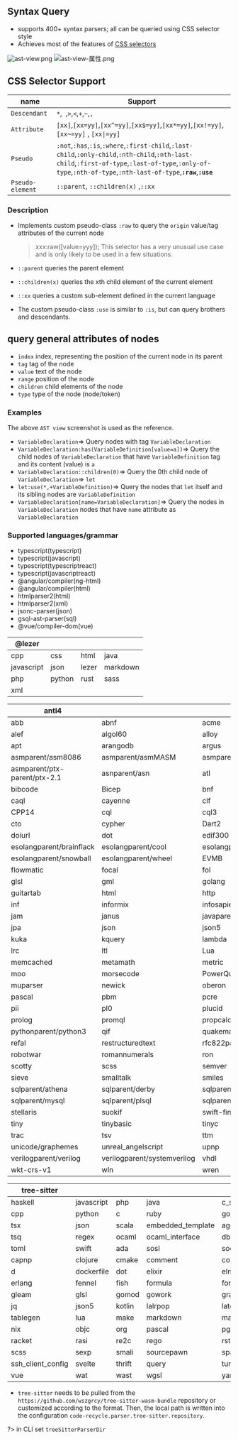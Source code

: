 ## Syntax Query
- supports 400+ syntax parsers; all can be queried using CSS selector style
- Achieves most of the features of [CSS selectors](https://developer.mozilla.org/en-US/docs/Web/CSS/CSS_selectors)

![ast-view.png](../../zh-Hans/image/ast-view.png)
![ast-view-属性.png](../../zh-Hans/image/ast-view-属性.png)

## CSS Selector Support

| name             | Support                                                                                                                                                                                                  |
| ---------------- | -------------------------------------------------------------------------------------------------------------------------------------------------------------------------------------------------------- |
| `Descendant`     | `*`,` `,`>`,`<`,`+`,`~`,`,`                                                                                                                                                                              |
| `Attribute`      | `[xx]`,`[xx=yy]`,`[xx^=yy]`,`[xx$=yy]`,`[xx*=yy]`,`[xx!=yy]`,`[xx~=yy]` , `[xx\|=yy]`                                                                                                                    |
| `Pseudo`         | `:not`,`:has`,`:is`,`:where`,`:first-child`,`:last-child`,`:only-child`,`:nth-child`,`:nth-last-child`,`:first-of-type`,`:last-of-type`,`:only-of-type`,`:nth-of-type`,`:nth-last-of-type`,**`:raw`**,**`:use`** |
| `Pseudo-element` | `::parent`, `::children(x)` ,`::xx`                                                                                                                                                                      |

### Description

- Implements custom pseudo-class `:raw` to query the `origin` value/tag attributes of the current node

  > xxx:raw([value=yyy]); This selector has a very unusual use case and is only likely to be used in a few situations.
- `::parent` queries the parent element
- `::children(x)` queries the xth child element of the current element
- `::xx` queries a custom sub-element defined in the current language
- The custom pseudo-class `:use` is similar to `:is`, but can query brothers and descendants.

## query general attributes of nodes
- `index` index, representing the position of the current node in its parent
- `tag` tag of the node
- `value` text of the node
- `range` position of the node
- `children` child elements of the node
- `type` type of the node (node/token)
### Examples

The above `AST view` screenshot is used as the reference.

- `VariableDeclaration`=> Query nodes with tag `VariableDeclaration`
- `VariableDeclaration:has(VariableDefinition[value=a])`=> Query the child nodes of `VariableDeclaration` that have `VariableDefinition` tag and its content (value) is `a`
- `VariableDeclaration::children(0)`=> Query the 0th child node of `VariableDeclaration`=> `let`
- `let:use(*,+VariableDefinition)`=> Query the nodes that `let` itself and its sibling nodes are `VariableDefinition`
- `VariableDeclaration[name=VariableDeclaration]`=> Query the nodes in `VariableDeclaration` nodes that have `name` attribute as `VariableDeclaration`

### Supported languages/grammar
- typescript(typescript)
- typescript(javascript)
- typescript(typescriptreact)
- typescript(javascriptreact)
- @angular/compiler(ng-html)
- @angular/compiler(html)
- htmlparser2(html)
- htmlparser2(xml)
- jsonc-parser(json)
- gsql-ast-parser(sql)
- @vue/compiler-dom(vue)

| @lezer     |        |       |          |
| ---------- | ------ | ----- | -------- |
| cpp        | css    | html  | java     |
| javascript | json   | lezer | markdown |
| php        | python | rust  | sass     |
| xml        |        |       |          |

| antl4                        |                             |                       |                             |                             |                             |
| ---------------------------- | --------------------------- | --------------------- | --------------------------- | --------------------------- | --------------------------- |
| abb                          | abnf                        | acme                  | adaparent/ada83             | adaparent/ada95             | adaparent/ada2005           |
| alef                         | algol60                     | alloy                 | alpaca                      | angelscript                 | antlrparent/antlr2          |
| apt                          | arangodb                    | argus                 | arithmetic                  | ASL                         | asmparent/asm6502           |
| asmparent/asm8086            | asmparent/asmMASM           | asmparent/asmZ80      | asmparent/masm              | asmparent/nasm              | asmparent/pdp7              |
| asmparent/ptx-parent/ptx-2.1 | asnparent/asn               | atl                   | b                           | basic                       | bcl                         |
| bibcode                      | Bicep                       | bnf                   | C                           | calculator                  | callable                    |
| caql                         | cayenne                     | clf                   | clojure                     | cmake                       | cobol85                     |
| CPP14                        | cql                         | cql3                  | creole                      | CSS3                        | csv                         |
| cto                          | cypher                      | Dart2                 | datalog                     | dcm                         | dice                        |
| doiurl                       | dot                         | edif300               | edn                         | elixir-parser               | erlang                      |
| esolangparent/brainflack     | esolangparent/cool          | esolangparent/dgol    | esolangparent/lolcode       | esolangparent/loop          | esolangparent/nanofuck      |
| esolangparent/snowball       | esolangparent/wheel         | EVMB                  | fasta                       | fdo91                       | fen                         |
| flowmatic                    | focal                       | fol                   | fortranparent/fortran77     | fortranparent/fortran90     | fusiontables                |
| glsl                         | gml                         | golang                | graphql                     | graphstream-dgs             | gtin                        |
| guitartab                    | html                        | http                  | hypertalk                   | ical                        | icon                        |
| inf                          | informix                    | infosapient           | iri                         | iso8601                     | istc                        |
| jam                          | janus                       | javaparent/java       | javaparent/java8            | javaparent/java20           | jsparent/javascript         |
| jpa                          | json                        | json5                 | karel                       | kirikiri-tjs                | kotlinparent/kotlin         |
| kuka                         | kquery                      | lambda                | lcc                         | less                        | lisa                        |
| lrc                          | ltl                         | Lua                   | Lucene                      | matlab                      | mckeeman-form               |
| memcached                    | metamath                    | metric                | microc                      | modelica                    | modula2                     |
| moo                          | morsecode                   | PowerQuery            | mps                         | muddb                       | mumath                      |
| muparser                     | newick                      | oberon                | oncrpc                      | orwell                      | p                           |
| pascal                       | pbm                         | pcre                  | pddl                        | pdn                         | peoplecode                  |
| pii                          | pl0                         | plucid                | ply                         | PMMN                        | postalcode                  |
| prolog                       | promql                      | propcalc              | properties                  | protobuf2                   | protobuf3                   |
| pythonparent/python3         | qif                         | quakemap              | racket-bsl                  | racket-isl                  | rcs                         |
| refal                        | restructuredtext            | rfc822parent/datetime | rfc822parent/rfc822         | domain                      | filter                      |
| robotwar                     | romannumerals               | ron                   | rpn                         | Corundum                    | rust                        |
| scotty                       | scss                        | semver                | sexpression                 | sgf                         | sharc                       |
| sieve                        | smalltalk                   | smiles                | smtlibv2                    | snobol                      | Solidity                    |
| sqlparent/athena             | sqlparent/derby             | sqlparent/drill       | sqlparent/hiveparent/hivev2 | sqlparent/hiveparent/hivev3 | sqlparent/hiveparent/hivev4 |
| sqlparent/mysql              | sqlparent/plsql             | sqlparent/trino       | sqlparent/tsql              | sqlparent/informix-sql      | stacktrace                  |
| stellaris                    | suokif                      | swift-fin             | szf                         | tcp                         | telephone                   |
| tiny                         | tinybasic                   | tinyc                 | tinymud                     | tl                          | tnt                         |
| trac                         | tsv                         | ttm                   | turing                      | turtle                      | turtle-doc                  |
| unicode/graphemes            | unreal_angelscript          | upnp                  | url                         | useragent                   | vb6                         |
| verilogparent/verilog        | verilogparent/systemverilog | vhdl                  | vmf                         | wavefront                   | webidl                      |
| wkt-crs-v1                   | wln                         | wren                  | xml                         | xpathparent/xpath           | xpathparent/XPath20         |

| tree-sitter       |            |        |                   |                 |               |
| ----------------- | ---------- | ------ | ----------------- | --------------- | ------------- |
| haskell           | javascript | php    | java              | c_sharp         | css           |
| cpp               | python     | c      | ruby              | go              | bash          |
| tsx               | json       | scala  | embedded_template | agda            | jsdoc         |
| tsq               | regex      | ocaml  | ocaml_interface   | dbscheme        | ql            |
| toml              | swift      | ada    | sosl              | soql            | apex          |
| capnp             | clojure    | cmake  | comment           | commonlisp      | cuda          |
| d                 | dockerfile | dot    | elixir            | elm             | elisp         |
| erlang            | fennel     | fish   | formula           | fortran         | gitattributes |
| gleam             | glsl       | gomod  | gowork            | graphql         | hack          |
| jq                | json5      | kotlin | lalrpop           | latex           | lean          |
| tablegen          | lua        | make   | markdown          | markdown_inline | meson         |
| nix               | objc       | org    | pascal            | pgn             | proto         |
| racket            | rasi       | re2c   | rego              | rst             | r             |
| scss              | sexp       | smali  | sourcepawn        | sparql          | sql_bigquery  |
| ssh_client_config | svelte     | thrift | query             | turtle          | twig          |
| vue               | wat        | wast   | wgsl              | yaml            | yang          |

- `tree-sitter` needs to be pulled from the `https://github.com/wszgrcy/tree-sitter-wasm-bundle` repository or customized according to the format. Then, the local path is written into the configuration `code-recycle.parser.tree-sitter.repository`.

?> in CLI set `treeSitterParserDir`